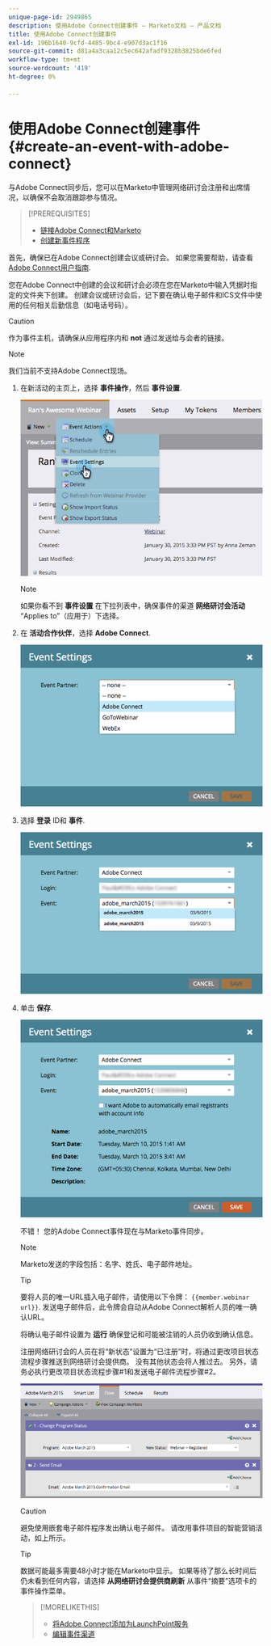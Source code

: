 ```yaml
---
unique-page-id: 2949865
description: 使用Adobe Connect创建事件 — Marketo文档 — 产品文档
title: 使用Adobe Connect创建事件
exl-id: 196b1640-9cfd-4485-9bc4-e907d3ac1f16
source-git-commit: d81a4a3caa12c5ec642afadf9328b3825bde6fed
workflow-type: tm+mt
source-wordcount: '419'
ht-degree: 0%

---
```


# 使用Adobe Connect创建事件 {#create-an-event-with-adobe-connect}

与Adobe Connect同步后，您可以在Marketo中管理网络研讨会注册和出席情况，以确保不会取消跟踪参与情况。

>[!PREREQUISITES]
>
>* [链接Adobe Connect和Marketo](/help/marketo/product-docs/administration/additional-integrations/add-adobe-connect-as-a-launchpoint-service.md)
>* [创建新事件程序](/help/marketo/product-docs/demand-generation/events/understanding-events/create-a-new-event-program.md)


首先，确保已在Adobe Connect创建会议或研讨会。 如果您需要帮助，请查看 [Adobe Connect用户指南](https://help.adobe.com/en_US/connect/9.0/using/index.html).

您在Adobe Connect中创建的会议和研讨会必须在您在Marketo中输入凭据时指定的文件夹下创建。 创建会议或研讨会后，记下要在确认电子邮件和ICS文件中使用的任何相关后勤信息（如电话号码）。

>[!CAUTION]
>
>作为事件主机，请确保从应用程序内和 **not** 通过发送给与会者的链接。

>[!NOTE]
>
>我们当前不支持Adobe Connect现场。

1. 在新活动的主页上，选择 **事件操作**，然后 **事件设置**.

   ![](assets/image2015-1-30-15-3a34-3a28.png)

   >[!NOTE]
   >
   >如果你看不到 **事件设置** 在下拉列表中，确保事件的渠道 **网络研讨会活动** “Applies to”（应用于）下选择。

1. 在 **活动合作伙伴**，选择 **Adobe Connect**.

   ![](assets/event-settings-adobe-connect.png)

1. 选择 **登录** ID和 **事件**.

   ![](assets/event-settings-select-event-adobe-connect.png)

1. 单击 **保存**.

   ![](assets/event-settings-overview.png)

   不错！ 您的Adobe Connect事件现在与Marketo事件同步。

   >[!NOTE]
   >
   >Marketo发送的字段包括：名字、姓氏、电子邮件地址。

   >[!TIP]
   >
   >要将人员的唯一URL插入电子邮件，请使用以下令牌： `{{member.webinar url}}`. 发送电子邮件后，此令牌会自动从Adobe Connect解析人员的唯一确认URL。
   >
   >将确认电子邮件设置为 **运行** 确保登记和可能被注销的人员仍收到确认信息。

   注册网络研讨会的人员在将“新状态”设置为“已注册”时，将通过更改项目状态流程步骤推送到网络研讨会提供商。 没有其他状态会将人推过去。 另外，请务必执行更改项目状态流程步骤#1和发送电子邮件流程步骤#2。

   ![](assets/adobe.png)

   >[!CAUTION]
   >
   >避免使用嵌套电子邮件程序发出确认电子邮件。 请改用事件项目的智能营销活动，如上所示。

   >[!TIP]
   >
   >数据可能最多需要48小时才能在Marketo中显示。 如果等待了那么长时间后仍未看到任何内容，请选择 **从网络研讨会提供商刷新** 从事件“摘要”选项卡的事件操作菜单。

   >[!MORELIKETHIS]
   >
   >* [将Adobe Connect添加为LaunchPoint服务](/help/marketo/product-docs/administration/additional-integrations/add-adobe-connect-as-a-launchpoint-service.md)
   >* [编辑事件渠道](/help/marketo/product-docs/demand-generation/events/understanding-events/edit-an-event-channel.md)

